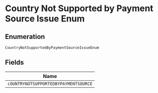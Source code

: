 
# Country Not Supported by Payment Source Issue Enum

## Enumeration

`CountryNotSupportedByPaymentSourceIssueEnum`

## Fields

| Name |
|  --- |
| `cOUNTRYNOTSUPPORTEDBYPAYMENTSOURCE` |

